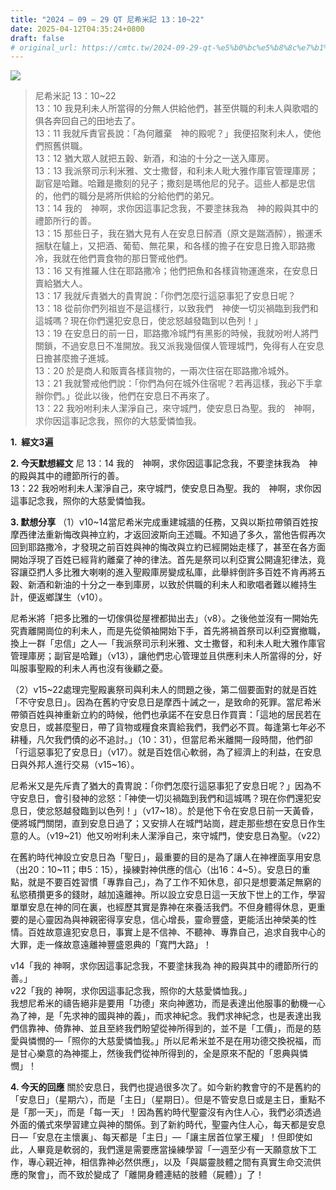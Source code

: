 ```yaml
---
title: "2024 – 09 – 29 QT 尼希米記 13：10~22"
date: 2025-04-12T04:35:24+0800
draft: false
# original_url: https://cmtc.tw/2024-09-29-qt-%e5%b0%bc%e5%b8%8c%e7%b1%b3%e8%a8%98-13%ef%bc%9a1022
---
```


![](/images/qt.jpg)
> 尼希米記 13：10\~22  
> 13：10 我見利未人所當得的分無人供給他們，甚至供職的利未人與歌唱的俱各奔回自己的田地去了。  
> 13：11 我就斥責官長說：「為何離棄　神的殿呢？」我便招聚利未人，使他們照舊供職。  
> 13：12 猶大眾人就把五穀、新酒，和油的十分之一送入庫房。  
> 13：13 我派祭司示利米雅、文士撒督，和利未人毗大雅作庫官管理庫房；副官是哈難。哈難是撒刻的兒子；撒刻是瑪他尼的兒子。這些人都是忠信的，他們的職分是將所供給的分給他們的弟兄。  
> 13：14 我的　神啊，求你因這事記念我，不要塗抹我為　神的殿與其中的禮節所行的善。  
> 13：15 那些日子，我在猶大見有人在安息日醡酒（原文是踹酒醡），搬運禾捆馱在驢上，又把酒、葡萄、無花果，和各樣的擔子在安息日擔入耶路撒冷，我就在他們賣食物的那日警戒他們。  
> 13：16 又有推羅人住在耶路撒冷；他們把魚和各樣貨物運進來，在安息日賣給猶大人。  
> 13：17 我就斥責猶大的貴冑說：「你們怎麼行這惡事犯了安息日呢？  
> 13：18 從前你們列祖豈不是這樣行，以致我們　神使一切災禍臨到我們和這城嗎？現在你們還犯安息日，使忿怒越發臨到以色列！」  
> 13：19 在安息日的前一日，耶路撒冷城門有黑影的時候，我就吩咐人將門關鎖，不過安息日不准開放。我又派我幾個僕人管理城門，免得有人在安息日擔甚麼擔子進城。  
> 13：20 於是商人和販賣各樣貨物的，一兩次住宿在耶路撒冷城外。  
> 13：21 我就警戒他們說：「你們為何在城外住宿呢？若再這樣，我必下手拿辦你們。」從此以後，他們在安息日不再來了。  
> 13：22 我吩咐利未人潔淨自己，來守城門，使安息日為聖。我的　神啊，求你因這事記念我，照你的大慈愛憐恤我。

**1.  經文3遍**

**2. 今天默想經文**
尼 13：14 我的　神啊，求你因這事記念我，不要塗抹我為　神的殿與其中的禮節所行的善。  
13：22 我吩咐利未人潔淨自己，來守城門，使安息日為聖。我的　神啊，求你因這事記念我，照你的大慈愛憐恤我。

**3. 默想分享**
（1）v10\~14當尼希米完成重建城牆的任務，又與以斯拉帶領百姓按摩西律法重新悔改與神立約，才返回波斯向王述職。不知過了多久，當他告假再次回到耶路撒冷，才發現之前百姓與神的悔改與立約已經開始走樣了，甚至在各方面開始浮現了百姓已經背約離棄了神的律法。首先是祭司以利亞實公開違犯律法，竟容讓亞捫人多比雅大喇喇的進入聖殿庫房變成私庫，此舉絆倒許多百姓不肯再將五穀、新酒和新油的十分之一奉到庫房，以致於供職的利未人和歌唱者難以維持生計，便返鄉謀生（v10）。

尼希米將「把多比雅的一切傢俱從屋裡都拋出去」（v8）。之後他並沒有一開始先究責離開崗位的利未人，而是先從領袖開始下手，首先將禍首祭司以利亞實撤職，換上一群「忠信」之人—「我派祭司示利米雅、文士撒督，和利未人毗大雅作庫官管理庫房；副官是哈難」（v13），讓他們忠心管理並且供應利未人所當得的分，好叫服事聖殿的利未人再也沒有後顧之憂。

（2）v15\~22處理完聖殿裏祭司與利未人的問題之後，第二個要面對的就是百姓「不守安息日」。因為在舊約守安息日是摩西十誡之一，是致命的死罪。當尼希米帶領百姓與神重新立約的時候，他們也承諾不在安息日作買賣：「這地的居民若在安息日，或甚麼聖日，帶了貨物或糧食來賣給我們，我們必不買。每逢第七年必不耕種，凡欠我們債的必不追討。」（10：31），但當尼希米離開一段時間，他們卻「行這惡事犯了安息日」（v17）。就是百姓信心軟弱，為了經濟上的利益，在安息日與外邦人進行交易（v15\~16）。

尼希米又是先斥責了猶大的貴冑說：「你們怎麼行這惡事犯了安息日呢？」因為不守安息日，會引發神的忿怒：「神使一切災禍臨到我們和這城嗎？現在你們還犯安息日，使忿怒越發臨到以色列！」（v17\~18）。於是他下令在安息日前一天黃昏，便將城門關閉，直到安息日過了；又安排人在城門站崗，趕走那些想在安息日作生意的人。（v19\~21）他又吩咐利未人潔淨自己，來守城門，使安息日為聖。（v22）

在舊約時代神設立安息日為「聖日」，最重要的目的是為了讓人在神裡面享用安息（出20：10\~11；申5：15），操練對神供應的信心（出16：4\~5）。安息日的重點，就是不要百姓習慣「專靠自己」，為了工作不知休息，卻只是想要滿足無窮的私慾積攢更多的錢財，越加遠離神。所以設立安息日這一天放下世上的工作，學習單單安息在神的同在裏，也經歷其實是靠神在來養活我們。不但身體得休息，更重要的是心靈因為與神親密得享安息，信心增長，靈命豐盛，更能活出神榮美的性情。百姓故意違犯安息日，事實上是不信神、不聽神、專靠自己，追求自我中心的大罪，走一條故意遠離神豐盛恩典的「寬門大路」！

v14「我的 神啊，求你因這事記念我，不要塗抹我為 神的殿與其中的禮節所行的善。」  
v22「我的 神啊，求你因這事記念我，照你的大慈愛憐恤我。」  
我想尼希米的禱告絕非是要用「功德」來向神邀功，而是表達出他服事的動機一心為了神，是「先求神的國與神的義」，而求神紀念。我們求神紀念，也是表達出我們信靠神、倚靠神、並且至終我們盼望從神所得到的，並不是「工價」，而是的慈愛與憐憫的—「照你的大慈愛憐恤我。」所以尼希米並不是在用功德交換祝福，而是甘心樂意的為神擺上，然後我們從神所得到的，全是原來不配的「恩典與憐憫」！

**4. 今天的回應**
關於安息日，我們也提過很多次了。如今新約教會守的不是舊約的「安息日」（星期六），而是「主日」（星期日）。但是不管安息日或是主日，重點不是「那一天」，而是「每一天」！因為舊約時代聖靈沒有內住人心，我們必須透過外面的儀式來學習建立與神的關係。到了新約時代，聖靈內住人心，每天都是安息日—「安息在主懷裏」、每天都是「主日」—「讓主居首位掌王權」！但即使如此，人畢竟是軟弱的，我們還是需要應當操練學習「一週至少有一天願意放下工作，專心親近神，相信靠神必然供應」，以及「與屬靈肢體之間有真實生命交流供應的聚會」，而不致於變成了「離開身體連結的肢體（屍體）」了！
